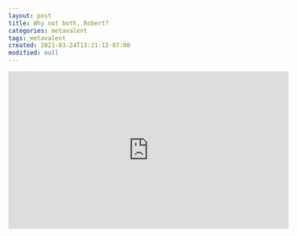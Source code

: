 ```yaml
---
layout: post
title: Why not both, Robert?
categories: metavalent
tags: metavalent
created: 2021-03-24T13:21:12-07:00
modified: null
---
```


<div class="embed-container"><iframe width="560" height="315" src="https://youtu.be/Q1b4KbF2EEM" title="YouTube video player" frameborder="0" allow="accelerometer; autoplay; clipboard-write; encrypted-media; gyroscope; picture-in-picture" allowfullscreen></iframe></div>




